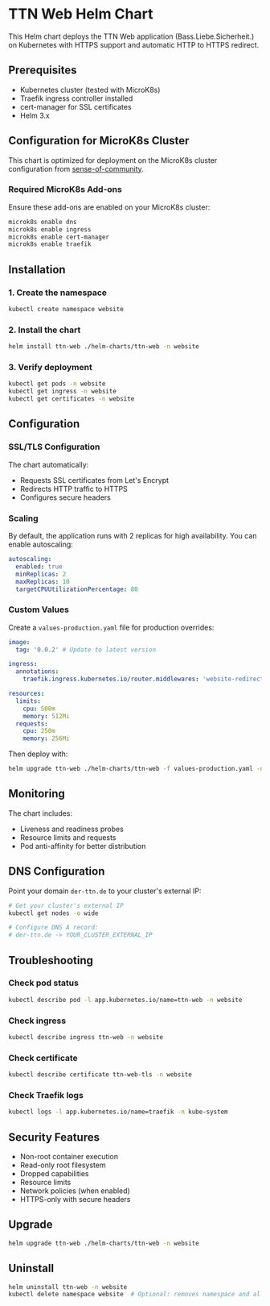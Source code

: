 # TTN Web Helm Chart

This Helm chart deploys the TTN Web application (Bass.Liebe.Sicherheit.) on Kubernetes with HTTPS support and automatic HTTP to HTTPS redirect.

## Prerequisites

- Kubernetes cluster (tested with MicroK8s)
- Traefik ingress controller installed
- cert-manager for SSL certificates
- Helm 3.x

## Configuration for MicroK8s Cluster

This chart is optimized for deployment on the MicroK8s cluster configuration from [sense-of-community](https://github.com/ABartelt/sense-of-community/tree/release/k8s-helm-ansible/).

### Required MicroK8s Add-ons

Ensure these add-ons are enabled on your MicroK8s cluster:

```bash
microk8s enable dns
microk8s enable ingress
microk8s enable cert-manager
microk8s enable traefik
```

## Installation

### 1. Create the namespace

```bash
kubectl create namespace website
```

### 2. Install the chart

```bash
helm install ttn-web ./helm-charts/ttn-web -n website
```

### 3. Verify deployment

```bash
kubectl get pods -n website
kubectl get ingress -n website
kubectl get certificates -n website
```

## Configuration

### SSL/TLS Configuration

The chart automatically:

- Requests SSL certificates from Let's Encrypt
- Redirects HTTP traffic to HTTPS
- Configures secure headers

### Scaling

By default, the application runs with 2 replicas for high availability. You can enable autoscaling:

```yaml
autoscaling:
  enabled: true
  minReplicas: 2
  maxReplicas: 10
  targetCPUUtilizationPercentage: 80
```

### Custom Values

Create a `values-production.yaml` file for production overrides:

```yaml
image:
  tag: '0.0.2' # Update to latest version

ingress:
  annotations:
    traefik.ingress.kubernetes.io/router.middlewares: 'website-redirect-https@kubernetescrd'

resources:
  limits:
    cpu: 500m
    memory: 512Mi
  requests:
    cpu: 250m
    memory: 256Mi
```

Then deploy with:

```bash
helm upgrade ttn-web ./helm-charts/ttn-web -f values-production.yaml -n website
```

## Monitoring

The chart includes:

- Liveness and readiness probes
- Resource limits and requests
- Pod anti-affinity for better distribution

## DNS Configuration

Point your domain `der-ttn.de` to your cluster's external IP:

```bash
# Get your cluster's external IP
kubectl get nodes -o wide

# Configure DNS A record:
# der-ttn.de -> YOUR_CLUSTER_EXTERNAL_IP
```

## Troubleshooting

### Check pod status

```bash
kubectl describe pod -l app.kubernetes.io/name=ttn-web -n website
```

### Check ingress

```bash
kubectl describe ingress ttn-web -n website
```

### Check certificate

```bash
kubectl describe certificate ttn-web-tls -n website
```

### Check Traefik logs

```bash
kubectl logs -l app.kubernetes.io/name=traefik -n kube-system
```

## Security Features

- Non-root container execution
- Read-only root filesystem
- Dropped capabilities
- Resource limits
- Network policies (when enabled)
- HTTPS-only with secure headers

## Upgrade

```bash
helm upgrade ttn-web ./helm-charts/ttn-web -n website
```

## Uninstall

```bash
helm uninstall ttn-web -n website
kubectl delete namespace website  # Optional: removes namespace and all resources
```
